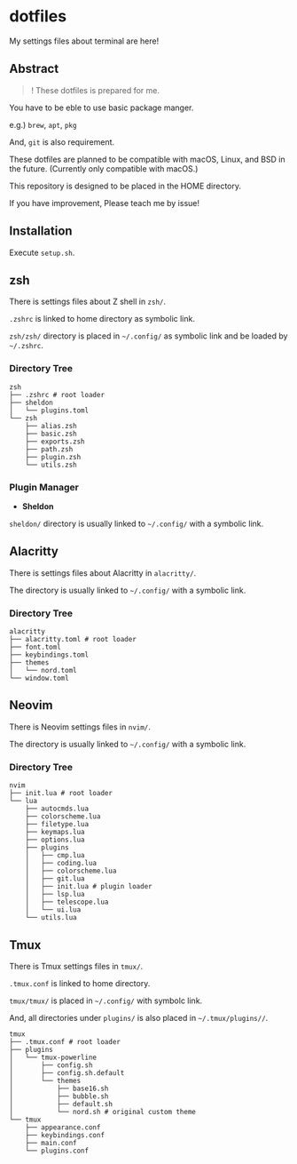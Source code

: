 # dotfiles

My settings files about terminal are here!

## Abstract

> ! These dotfiles is prepared for me.

You have to be eble to use basic package manger.

e.g.) `brew`, `apt`, `pkg`

And, `git` is also requirement.

These dotfiles are planned to be compatible with macOS, Linux, and BSD in the future. (Currently only compatible with macOS.)

This repository is designed to be placed in the HOME directory.

If you have improvement, Please teach me by issue!

## Installation

Execute `setup.sh`.

## zsh

There is settings files about Z shell in `zsh/`.

`.zshrc` is linked to home directory as symbolic link.

`zsh/zsh/` directory is placed in `~/.config/` as symbolic link and be loaded by `~/.zshrc`.

### Directory Tree

```plaintext
zsh
├── .zshrc # root loader
├── sheldon
│   └── plugins.toml
└── zsh
    ├── alias.zsh
    ├── basic.zsh
    ├── exports.zsh
    ├── path.zsh
    ├── plugin.zsh
    └── utils.zsh
```

### Plugin Manager

- **Sheldon**

`sheldon/` directory is usually linked to `~/.config/` with a symbolic link.

## Alacritty

There is settings files about Alacritty in `alacritty/`.

The directory is usually linked to `~/.config/` with a symbolic link.

### Directory Tree

```plaintext
alacritty
├── alacritty.toml # root loader
├── font.toml
├── keybindings.toml
├── themes
│   └── nord.toml
└── window.toml
```

## Neovim

There is Neovim settings files in `nvim/`.

The directory is usually linked to `~/.config/` with a symbolic link.

### Directory Tree

```plaintext
nvim
├── init.lua # root loader
└── lua
    ├── autocmds.lua
    ├── colorscheme.lua
    ├── filetype.lua
    ├── keymaps.lua
    ├── options.lua
    ├── plugins
    │   ├── cmp.lua
    │   ├── coding.lua
    │   ├── colorscheme.lua
    │   ├── git.lua
    │   ├── init.lua # plugin loader
    │   ├── lsp.lua
    │   ├── telescope.lua
    │   └── ui.lua
    └── utils.lua
```

## Tmux

There is Tmux settings files in `tmux/`.

`.tmux.conf` is linked to home directory.

`tmux/tmux/` is placed in `~/.config/` with symbolc link.

And, all directories under `plugins/` is also placed in `~/.tmux/plugins//`.

```plaintext
tmux
├── .tmux.conf # root loader
├── plugins
│   └── tmux-powerline
│       ├── config.sh
│       ├── config.sh.default
│       └── themes
│           ├── base16.sh
│           ├── bubble.sh
│           ├── default.sh
│           └── nord.sh # original custom theme
└── tmux
    ├── appearance.conf
    ├── keybindings.conf
    ├── main.conf
    └── plugins.conf
```

